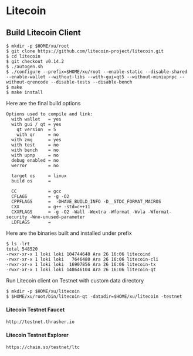 # Litecoin


## Build Litecoin Client
```shell
$ mkdir -p $HOME/xu/root
$ git clone https://github.com/litecoin-project/litecoin.git
$ cd litecoin
$ git checkout v0.14.2
$ ./autogen.sh
$ ./configure --prefix=$HOME/xu/root --enable-static --disable-shared --enable-wallet --without-libs --with-gui=qt5 --without-miniupnpc --without-qrencode --disable-tests --disable-bench
$ make
$ make install
```

Here are the final build options
```
Options used to compile and link:
  with wallet   = yes
  with gui / qt = yes
    qt version  = 5
    with qr     = no
  with zmq      = yes
  with test     = no
  with bench    = no
  with upnp     = no
  debug enabled = no
  werror        = no

  target os     = linux
  build os      =

  CC            = gcc
  CFLAGS        = -g -O2
  CPPFLAGS      =  -DHAVE_BUILD_INFO -D__STDC_FORMAT_MACROS
  CXX           = g++ -std=c++11
  CXXFLAGS      = -g -O2 -Wall -Wextra -Wformat -Wvla -Wformat-security -Wno-unused-parameter
  LDFLAGS       =
```

Here are the binaries built and installed under prefix
```shell
$ ls -lrt
total 548520
-rwxr-xr-x 1 loki loki 104744648 Ara 26 16:06 litecoind
-rwxr-xr-x 1 loki loki   7646480 Ara 26 16:06 litecoin-cli
-rwxr-xr-x 1 loki loki  16907856 Ara 26 16:06 litecoin-tx
-rwxr-xr-x 1 loki loki 148646104 Ara 26 16:06 litecoin-qt
```

Run Litecoin client on Testnet with custom data directory
```
$ mkdir -p $HOME/xu/litecoin
$ $HOME/xu/root/bin/litecoin-qt -datadir=$HOME/xu/litecoin -testnet
```

#### Litecoin Testnet Faucet
```
http://testnet.thrasher.io
```

#### Litecoin Testnet Explorer
```
https://chain.so/testnet/ltc
```
